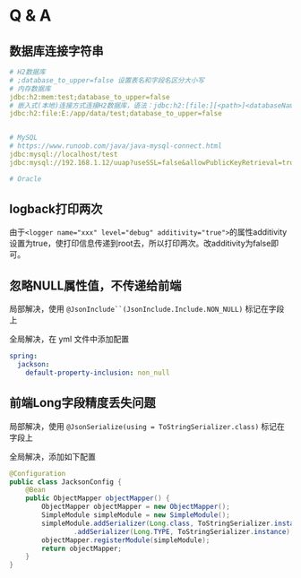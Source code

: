 # Q & A

## 数据库连接字符串

```yaml
# H2数据库
# ;database_to_upper=false 设置表名和字段名区分大小写
# 内存数据库
jdbc:h2:mem:test;database_to_upper=false
# 嵌入式(本地)连接方式连接H2数据库，语法：jdbc:h2:[file:][<path>]<databaseName>
jdbc:h2:file:E:/app/data/test;database_to_upper=false


# MySQL
# https://www.runoob.com/java/java-mysql-connect.html
jdbc:mysql://localhost/test
jdbc:mysql://192.168.1.12/uuap?useSSL=false&allowPublicKeyRetrieval=true&serverTimezone=GMT%2B8

# Oracle
```

## logback打印两次

由于`<logger name="xxx" level="debug" additivity="true">`的属性additivity设置为true，使打印信息传递到root去，所以打印两次。改additivity为false即可。

## 忽略NULL属性值，不传递给前端

局部解决，使用 ```@JsonInclude``(JsonInclude.Include.NON_NULL)``` 标记在字段上

全局解决，在 yml 文件中添加配置

```yaml
spring:
  jackson:
    default-property-inclusion: non_null
```

## 前端Long字段精度丢失问题

局部解决，使用 ```@JsonSerialize(using = ToStringSerializer.class)``` 标记在字段上

全局解决，添加如下配置

```java
@Configuration
public class JacksonConfig {
    @Bean
    public ObjectMapper objectMapper() {
        ObjectMapper objectMapper = new ObjectMapper();
        SimpleModule simpleModule = new SimpleModule();
        simpleModule.addSerializer(Long.class, ToStringSerializer.instance)
                .addSerializer(Long.TYPE, ToStringSerializer.instance);
        objectMapper.registerModule(simpleModule);
        return objectMapper;
    }
}
```

# 